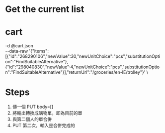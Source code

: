 # Get the current list

# cart
  -d @cart.json \
  --data-raw '{"items":[{"id":"268290106","newValue":30,"newUnitChoice":"pcs","substitutionOption":"FindSuitableAlternative"},{"id":"298040830","newValue":4,"newUnitChoice":"pcs","substitutionOption":"FindSuitableAlternative"}],"returnUrl":"/groceries/en-IE/trolley"}' \

# Steps
1. 傳一個 PUT body=[]
2. 將輸出轉換成購物單，即為目前的單
3. 與第二個人的單合併
4. PUT 第二次，輸入是合併完成的

# 
